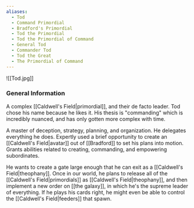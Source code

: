 ```yaml
---
aliases:
  - Tod
  - Command Primordial
  - Bradford's Primordial
  - Tod the Primordial
  - Tod the Primordial of Command
  - General Tod
  - Commander Tod
  - Tod the Great
  - The Primordial of Command
---
```

 ![[Tod.jpg]]
### General Information
A complex [[Caldwell's Field|primordial]], and their de facto leader. Tod chose his name because he likes it. His thesis is "commanding" which is incredibly nuanced, and has only gotten more complex with time.

A master of deception, strategy, planning, and organization. He delegates everything he does. Expertly used a brief opportunity to create an [[Caldwell's Field|avatar]] out of [[Bradford]] to set his plans into motion. 
Grants abilities related to creating, commanding, and empowering subordinates. 

He wants to create a gate large enough that he can exit as a [[Caldwell's Field|theophany]]. Once in our world, he plans to release all of the [[Caldwell's Field|primordials]] as [[Caldwell's Field|theophany]], and then implement a new order on [[the galaxy]], in which he's the supreme leader of everything. If he plays his cards right, he might even be able to control the [[Caldwell's Field|feeders]] that spawn. 